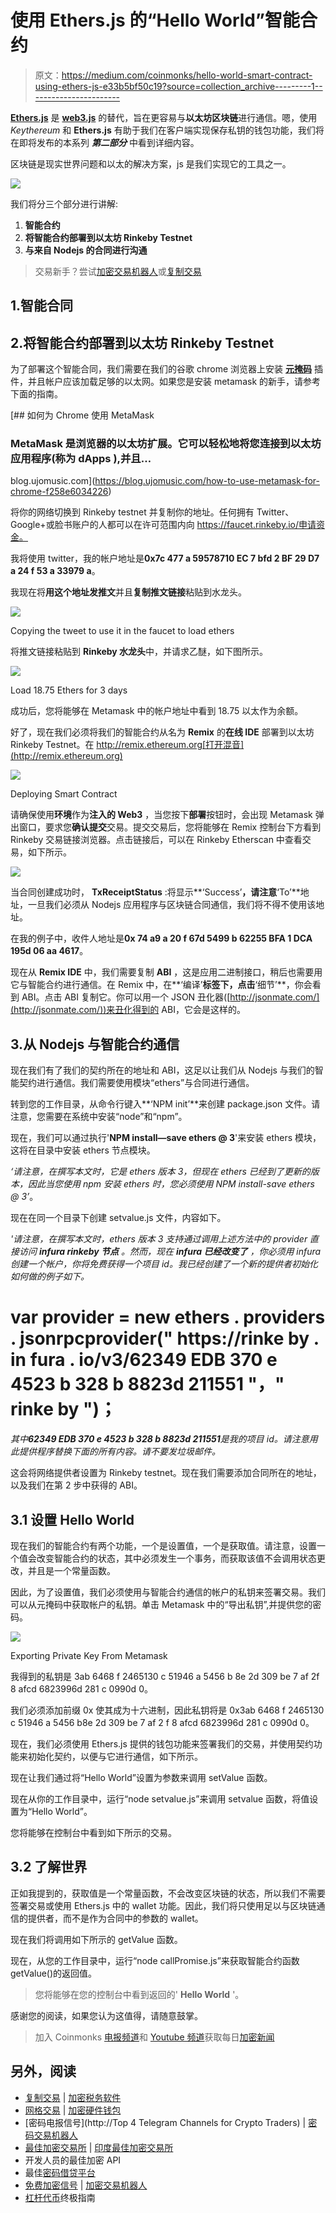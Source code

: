 # 使用 Ethers.js 的“Hello World”智能合约

> 原文：<https://medium.com/coinmonks/hello-world-smart-contract-using-ethers-js-e33b5bf50c19?source=collection_archive---------1----------------------->

[**Ethers.js**](https://docs.ethers.io/ethers.js/html/index.html) 是 [**web3.js**](https://web3js.readthedocs.io/en/1.0/) 的替代，旨在更容易与**以太坊区块链**进行通信。嗯，使用 *Keythereum* 和 **Ethers.js** 有助于我们在客户端实现保存私钥的钱包功能，我们将在即将发布的本系列 ***第二部分*** 中看到详细内容。

区块链是现实世界问题和以太的解决方案，js 是我们实现它的工具之一。

![](img/db4884271be640703bbf2e62c29b739f.png)

我们将分三个部分进行讲解:

1.  **智能合约**
2.  **将智能合约部署到以太坊 Rinkeby Testnet**
3.  **与来自 Nodejs 的合同进行沟通**

> 交易新手？尝试[加密交易机器人](/coinmonks/crypto-trading-bot-c2ffce8acb2a)或[复制交易](/coinmonks/top-10-crypto-copy-trading-platforms-for-beginners-d0c37c7d698c)

## 1.智能合同

## 2.将智能合约部署到以太坊 Rinkeby Testnet

为了部署这个智能合同，我们需要在我们的谷歌 chrome 浏览器上安装 [**元掩码**](https://metamask.io/) 插件，并且帐户应该加载足够的以太网。如果您是安装 metamask 的新手，请参考下面的指南。

[](https://blog.ujomusic.com/how-to-use-metamask-for-chrome-f258e6034226) [## 如何为 Chrome 使用 MetaMask

### MetaMask 是浏览器的以太坊扩展。它可以轻松地将您连接到以太坊应用程序(称为 dApps ),并且…

blog.ujomusic.com](https://blog.ujomusic.com/how-to-use-metamask-for-chrome-f258e6034226) 

将你的网络切换到 Rinkeby testnet 并复制你的地址。任何拥有 Twitter、Google+或脸书账户的人都可以在许可范围内向 https://faucet.rinkeby.io/申请资金。

我将使用 twitter，我的帐户地址是**0x7c 477 a 59578710 EC 7 bfd 2 BF 29 D7 a 24 f 53 a 33979 a**。

我现在将**用这个地址发推文**并且**复制推文链接**粘贴到水龙头。

![](img/66ea1bb3544c46bbb7538669af8e7661.png)

Copying the tweet to use it in the faucet to load ethers

将推文链接粘贴到 **Rinkeby 水龙头**中，并请求乙醚，如下图所示。

![](img/614a08bc77e89ea74524fac82bdeb1de.png)

Load 18.75 Ethers for 3 days

成功后，您将能够在 Metamask 中的帐户地址中看到 18.75 以太作为余额。

好了，现在我们必须将我们的智能合约从名为 **Remix** 的**在线 IDE** 部署到以太坊 Rinkeby Testnet。在 http://remix.ethereum.org[打开混音](http://remix.ethereum.org)

![](img/ef518e7465fc834e4d0c36b614d7a4a9.png)

Deploying Smart Contract

请确保使用**环境**作为**注入的 Web3** ，当您按下**部署**按钮时，会出现 Metamask 弹出窗口，要求您**确认提交**交易。提交交易后，您将能够在 Remix 控制台下方看到 Rinkeby 交易链接浏览器。点击链接后，可以在 Rinkeby Etherscan 中查看交易，如下所示。

![](img/63c123be9262c32a5f3be8e46fa4e2e3.png)

当合同创建成功时， **TxReceiptStatus** :将显示**‘Success’**，请注意**‘To’**地址，一旦我们必须从 Nodejs 应用程序与区块链合同通信，我们将不得不使用该地址。

在我的例子中，收件人地址是**0x 74 a9 a 20 f 67d 5499 b 62255 BFA 1 DCA 195d 06 aa 4617**。

现在从 **Remix IDE** 中，我们需要复制 **ABI** ，这是应用二进制接口，稍后也需要用它与智能合约进行通信。在 Remix 中，在**‘编译’**标签下，点击**‘细节’**，你会看到 ABI。点击 ABI 复制它。你可以用一个 JSON 丑化器([http://jsonmate.com/](http://jsonmate.com/))来丑化得到的 ABI，它会是这样的。

## 3.从 Nodejs 与智能合约通信

现在我们有了我们的契约所在的地址和 ABI，这足以让我们从 Nodejs 与我们的智能契约进行通信。我们需要使用模块“ethers”与合同进行通信。

转到您的工作目录，从命令行键入**‘NPM init’**来创建 package.json 文件。请注意，您需要在系统中安装“node”和“npm”。

现在，我们可以通过执行'**NPM install—save ethers @ 3**'来安装 ethers 模块，这将在目录中安装 ethers 节点模块。

*‘请注意，在撰写本文时，它是 ethers 版本 3，但现在 ethers 已经到了更新的版本，因此当您使用 npm 安装 ethers 时，您必须使用 NPM install-save ethers @ 3’*。

现在在同一个目录下创建 setvalue.js 文件，内容如下。

*'请注意，在撰写本文时，ethers 版本 3 支持通过调用上述方法中的 provider 直接访问* ***infura rinkeby 节点*** *。然而，现在* ***infura 已经改变了*** *，你必须用 infura 创建一个帐户，你将免费获得一个项目 id。我已经创建了一个新的提供者初始化如何做的例子如下。*

# var provider = new ethers . providers . jsonrpcprovider(" https://rinke by . in fura . io/v3/62349 EDB 370 e 4523 b 328 b 8823d 211551 "，" rinke by ")；

*其中****62349 EDB 370 e 4523 b 328 b 8823d 211551****是我的项目 id。请注意用此提供程序替换下面的所有内容。请不要发垃圾邮件。*

这会将网络提供者设置为 Rinkeby testnet。现在我们需要添加合同所在的地址，以及我们在第 2 步中获得的 ABI。

## 3.1 设置 Hello World

现在我们的智能合约有两个功能，一个是设置值，一个是获取值。请注意，设置一个值会改变智能合约的状态，其中必须发生一个事务，而获取该值不会调用状态更改，并且是一个常量函数。

因此，为了设置值，我们必须使用与智能合约通信的帐户的私钥来签署交易。我们可以从元掩码中获取帐户的私钥。单击 Metamask 中的“导出私钥”,并提供您的密码。

![](img/13a69e859af8be44b89370d08efe0ffc.png)

Exporting Private Key From Metamask

我得到的私钥是 3ab 6468 f 2465130 c 51946 a 5456 b 8e 2d 309 be 7 af 2f 8 afcd 6823996d 281 c 0990d 0。

我们必须添加前缀 0x 使其成为十六进制，因此私钥将是 0x3ab 6468 f 2465130 c 51946 a 5456 b8e 2d 309 be 7 af 2 f 8 afcd 6823996d 281 c 0990d 0。

现在，我们必须使用 Ethers.js 提供的钱包功能来签署我们的交易，并使用契约功能来初始化契约，以便与它进行通信，如下所示。

现在让我们通过将“Hello World”设置为参数来调用 setValue 函数。

现在从你的工作目录中，运行“node setvalue.js”来调用 setvalue 函数，将值设置为“Hello World”。

您将能够在控制台中看到如下所示的交易。

## 3.2 了解世界

正如我提到的，获取值是一个常量函数，不会改变区块链的状态，所以我们不需要签署交易或使用 Ethers.js 中的 wallet 功能。因此，我们将只使用足以与区块链通信的提供者，而不是作为合同中的参数的 wallet。

现在我们将调用如下所示的 getValue 函数。

现在，从您的工作目录中，运行“node callPromise.js”来获取智能合约函数 getValue()的返回值。

> 您将能够在您的控制台中看到返回的' **Hello World** '。

感谢您的阅读，如果您认为这值得，请随意鼓掌。

> 加入 Coinmonks [电报频道](https://t.me/coincodecap)和 [Youtube 频道](https://www.youtube.com/c/coinmonks/videos)获取每日[加密新闻](http://coincodecap.com/)

## 另外，阅读

*   [复制交易](/coinmonks/top-10-crypto-copy-trading-platforms-for-beginners-d0c37c7d698c) | [加密税务软件](/coinmonks/crypto-tax-software-ed4b4810e338)
*   [网格交易](https://coincodecap.com/grid-trading) | [加密硬件钱包](/coinmonks/the-best-cryptocurrency-hardware-wallets-of-2020-e28b1c124069)
*   [密码电报信号](http://Top 4 Telegram Channels for Crypto Traders) | [密码交易机器人](/coinmonks/crypto-trading-bot-c2ffce8acb2a)
*   [最佳加密交易所](/coinmonks/crypto-exchange-dd2f9d6f3769) | [印度最佳加密交易所](/coinmonks/bitcoin-exchange-in-india-7f1fe79715c9)
*   开发人员的最佳加密 API
*   最佳[密码借贷平台](/coinmonks/top-5-crypto-lending-platforms-in-2020-that-you-need-to-know-a1b675cec3fa)
*   [免费加密信号](/coinmonks/free-crypto-signals-48b25e61a8da) | [加密交易机器人](/coinmonks/crypto-trading-bot-c2ffce8acb2a)
*   [杠杆代币](/coinmonks/leveraged-token-3f5257808b22)终极指南